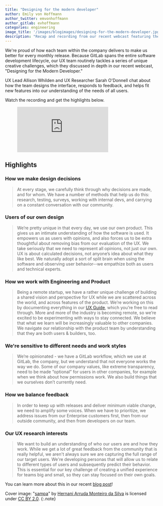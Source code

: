```yaml
---
title: "Designing for the modern developer"
author: Emily von Hoffmann
author_twitter: emvonhoffmann
author_gitlab: evhoffmann
categories: engineering
image_title: '/images/blogimages/designing-for-the-modern-developer.jpg'
description: "Recap and recording from our recent webcast featuring the GitLab user experience (UX) team"
---
```


We're proud of how each team within the company delivers to make us better for every monthly release. Because GitLab spans the entire software development lifecycle, our UX team routinely tackles a series of unique creative challenges, which they discussed in depth in our recent webcast, "Designing for the Modern Developer."

UX Lead Allison Whilden and UX Researcher Sarah O'Donnell chat about how the team designs the interface, responds to feedback, and helps fit new features into our understanding of the needs of all users.

Watch the recording and get the highlights below.

<figure class="video_container">
<iframe src="https://www.youtube.com/embed/nnL48m0m4qo" frameborder="0" allowfullscreen="true"> </iframe>
</figure>

## Highlights

### How we make design decisions

>  At every stage, we carefully think through why decisions are made, and for whom. We have a number of methods that help us do this: research, testing, surveys, working with internal devs, and carrying on a constant conversation with our community.

### Users of our own design

>  We’re pretty unique in that every day, we use our own product. This gives us an intimate understanding of how the software is used. It empowers us as users with opinions, and also forces us to be extra thoughtful about removing bias from our evaluation of the UX. We take seriously that we need to represent all opinions, not just our own. UX is about calculated decisions, not anyone’s idea about what they like best. We naturally adopt a sort of split brain when using the software and observing user behavior--we empathize both as users and technical experts.

### How we work with Engineering and Product

>  Being a remote startup, we have a rather unique challenge of building a shared vision and perspective for UX while we are scattered across the world, and across features of the product. We’re working on this by documenting everything in our [UX Guide](https://docs.gitlab.com/ee/development/ux_guide/index.html), which you’re free to read through. More and more of the industry is becoming remote, so we’re excited to be experimenting with ways to stay connected. We believe that what we learn will be increasingly valuable to other companies. We navigate our relationship with the product team by understanding that they are both users & builders, too.

### We're sensitive to different needs and work styles

>  We’re opinionated - we have a GitLab workflow, which we use at GitLab, the company, but we understand that not everyone works the way we do. Some of our company values, like extreme transparency, need to be made “optional” for users in other companies, for example when we think about how permissions work.
We also build things that we ourselves don’t currently need.

### How we balance feedback

>  In order to keep up with releases and deliver minimum viable change, we need to amplify some voices. When we have to prioritize, we address issues from our Enterprise customers first, then from our outside community, and then from developers on our team.

### Our UX research interests

>  We want to build an understanding of who our users are and how they work. While we get a lot of great feedback from the community that is really helpful, we aren't always sure we are capturing the full range of our target users. We're developing personas that will allow us to relate to different types of users and subsequently predict their behavior. This is essential for our key challenge of creating a unified experience for teams big and small, so they can stay focused on their own goals.
>  


You can learn more about this in our recent [blog post](/blog/2017/01/09/the-importance-of-ux-personas/)!


Cover image: "[sampa](https://www.flickr.com/photos/hernaniarruda/16024464453)" by [Hernani Arruda Monteiro da Silva](https://www.flickr.com/photos/hernaniarruda/) is licensed under [CC BY 2.0](https://creativecommons.org/licenses/by/2.0/legalcode).
{:.note}
